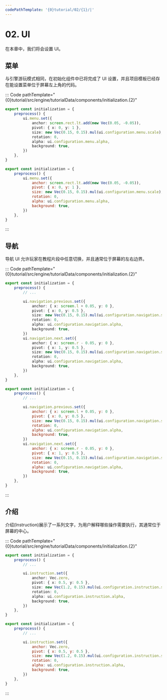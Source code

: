 ```yaml
---
codePathTemplate: '{0}tutorial/02/{1}/|'
---
```


# 02. UI

在本章中，我们将会设置 UI。

## 菜单

与引擎游玩模式相同，在初始化组件中已将完成了 UI 设置，并且项目模板已经存在能设置菜单位于屏幕左上角的代码。

::: Code pathTemplate="{0}tutorial/src/engine/tutorialData/components/initialization.{2}"

```ts
export const initialization = {
    preprocess() {
        ui.menu.set({
            anchor: screen.rect.lt.add(new Vec(0.05, -0.05)),
            pivot: { x: 0, y: 1 },
            size: new Vec(0.15, 0.15).mul(ui.configuration.menu.scale),
            rotation: 0,
            alpha: ui.configuration.menu.alpha,
            background: true,
        })
    },
}
```

```js
export const initialization = {
    preprocess() {
        ui.menu.set({
            anchor: screen.rect.lt.add(new Vec(0.05, -0.05)),
            pivot: { x: 0, y: 1 },
            size: new Vec(0.15, 0.15).mul(ui.configuration.menu.scale),
            rotation: 0,
            alpha: ui.configuration.menu.alpha,
            background: true,
        })
    },
}
```

:::

## 导航

导航 UI 允许玩家在教程片段中任意切换，并且通常位于屏幕的左右边界。

::: Code pathTemplate="{0}tutorial/src/engine/tutorialData/components/initialization.{2}"

```ts
export const initialization = {
    preprocess() {
        // ...

        ui.navigation.previous.set({
            anchor: { x: screen.l + 0.05, y: 0 },
            pivot: { x: 0, y: 0.5 },
            size: new Vec(0.15, 0.15).mul(ui.configuration.navigation.scale),
            rotation: 0,
            alpha: ui.configuration.navigation.alpha,
            background: true,
        })
        ui.navigation.next.set({
            anchor: { x: screen.r - 0.05, y: 0 },
            pivot: { x: 1, y: 0.5 },
            size: new Vec(0.15, 0.15).mul(ui.configuration.navigation.scale),
            rotation: 0,
            alpha: ui.configuration.navigation.alpha,
            background: true,
        })
    },
}
```

```js
export const initialization = {
    preprocess() {
        // ...

        ui.navigation.previous.set({
            anchor: { x: screen.l + 0.05, y: 0 },
            pivot: { x: 0, y: 0.5 },
            size: new Vec(0.15, 0.15).mul(ui.configuration.navigation.scale),
            rotation: 0,
            alpha: ui.configuration.navigation.alpha,
            background: true,
        })
        ui.navigation.next.set({
            anchor: { x: screen.r - 0.05, y: 0 },
            pivot: { x: 1, y: 0.5 },
            size: new Vec(0.15, 0.15).mul(ui.configuration.navigation.scale),
            rotation: 0,
            alpha: ui.configuration.navigation.alpha,
            background: true,
        })
    },
}
```

:::

## 介绍

介绍(Instruction)展示了一系列文字，为用户解释哪些操作需要执行，其通常位于屏幕的中心。

::: Code pathTemplate="{0}tutorial/src/engine/tutorialData/components/initialization.{2}"

```ts
export const initialization = {
    preprocess() {
        // ...

        ui.instruction.set({
            anchor: Vec.zero,
            pivot: { x: 0.5, y: 0.5 },
            size: new Vec(1.2, 0.15).mul(ui.configuration.instruction.scale),
            rotation: 0,
            alpha: ui.configuration.instruction.alpha,
            background: true,
        })
    },
}
```

```js
export const initialization = {
    preprocess() {
        // ...

        ui.instruction.set({
            anchor: Vec.zero,
            pivot: { x: 0.5, y: 0.5 },
            size: new Vec(1.2, 0.15).mul(ui.configuration.instruction.scale),
            rotation: 0,
            alpha: ui.configuration.instruction.alpha,
            background: true,
        })
    },
}
```

:::
